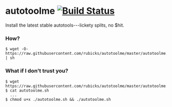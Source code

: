 # autotoolme [![Build Status](https://travis-ci.org/rubicks/autotoolme.svg?branch=master)](https://travis-ci.org/rubicks/autotoolme)

Install the latest stable autotools---lickety splits, no $hit.

### How?

    $ wget -O- https://raw.githubusercontent.com/rubicks/autotoolme/master/autotoolme.sh | sh

### What if I don't trust you?

    $ wget https://raw.githubusercontent.com/rubicks/autotoolme/master/autotoolme.sh
    $ cat autotoolme.sh
      ...
    $ chmod u+x ./autotoolme.sh && ./autotoolme.sh

